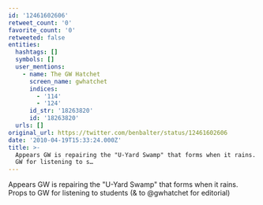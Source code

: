 ```yaml
---
id: '12461602606'
retweet_count: '0'
favorite_count: '0'
retweeted: false
entities:
  hashtags: []
  symbols: []
  user_mentions:
    - name: The GW Hatchet
      screen_name: gwhatchet
      indices:
        - '114'
        - '124'
      id_str: '18263820'
      id: '18263820'
  urls: []
original_url: https://twitter.com/benbalter/status/12461602606
date: '2010-04-19T15:33:24.000Z'
title: >-
  Appears GW is repairing the "U-Yard Swamp" that forms when it rains.  Props to
  GW for listening to s…
---
```


Appears GW is repairing the "U-Yard Swamp" that forms when it rains.  Props to GW for listening to students (& to @gwhatchet for editorial)